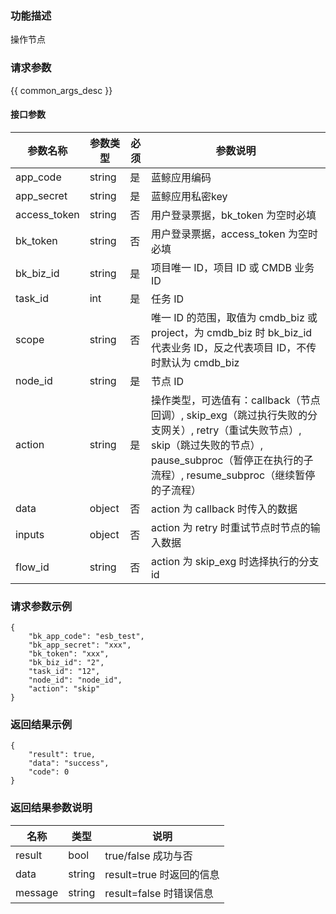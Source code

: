 ### 功能描述

操作节点

### 请求参数

{{ common_args_desc }}

#### 接口参数

|   参数名称   |    参数类型  |  必须  |     参数说明     |
| ------------ | ------------ | ------ | ---------------- |
|   app_code      |   string     |   是   |  蓝鲸应用编码    |
|   app_secret    |   string     |   是   |  蓝鲸应用私密key |
|   access_token |   string     |   否   |  用户登录票据，bk_token 为空时必填 |
|   bk_token       |   string     |   否   |  用户登录票据，access_token 为空时必填 |
|   bk_biz_id       |   string     |   是   |  项目唯一 ID，项目 ID 或 CMDB 业务 ID |
|   task_id       |   int     |   是   |  任务 ID |
|   scope       |   string     |   否   |  唯一 ID 的范围，取值为 cmdb_biz 或 project，为 cmdb_biz 时 bk_biz_id 代表业务 ID，反之代表项目 ID，不传时默认为 cmdb_biz |
| node_id        | string     | 是         | 节点 ID                        |
| action        | string     | 是         | 操作类型，可选值有：callback（节点回调）, skip_exg（跳过执行失败的分支网关）, retry（重试失败节点）, skip（跳过失败的节点）, pause_subproc（暂停正在执行的子流程）, resume_subproc（继续暂停的子流程） |
| data | object   | 否         | action 为 callback 时传入的数据    |
| inputs | object   | 否         | action 为 retry 时重试节点时节点的输入数据    |
| flow_id | string   | 否         | action 为 skip_exg 时选择执行的分支 id    |

### 请求参数示例

```
{
    "bk_app_code": "esb_test",
    "bk_app_secret": "xxx",
    "bk_token": "xxx",
    "bk_biz_id": "2",
    "task_id": "12",
    "node_id": "node_id",
    "action": "skip"
}
```

### 返回结果示例

```
{
    "result": true,
    "data": "success",
    "code": 0
}
```

### 返回结果参数说明

|      名称     |     类型   |               说明             |
| ------------  | ---------- | ------------------------------ |
|  result       | bool       | true/false 成功与否            |
|  data         | string     | result=true 时返回的信息 |
|  message      | string     | result=false 时错误信息        |
